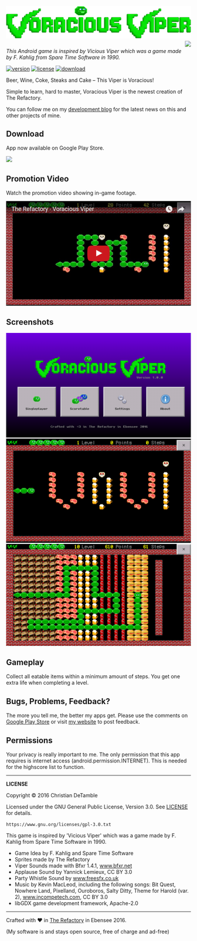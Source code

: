 # ![appicon](excluded-resources/title.png) <a href="https://www.youtube.com/channel/UCShL6kEbNc02XjA89zsrtDQ"><img src="http://therefactory.bplaced.net/img/youtube_hover.png" height="32px" align="right"></a>

*This Android game is inspired by Vicious Viper which was a game made by F. Kahlig from Spare Time Software in 1990.*

[![version](https://img.shields.io/badge/version-1.0.3-2095ff.svg)](CHANGELOG.md)
[![license](https://img.shields.io/badge/license-GPL--3.0-2095ff.svg)](LICENSE.md)
[![download](https://img.shields.io/badge/download-playstore-2095ff.svg)](http://goo.gl/g0przi)

Beer, Wine, Coke, Steaks and Cake – This Viper is Voracious!

Simple to learn, hard to master, Voracious Viper is the newest creation of The Refactory.

You can follow me on my <a href="https://goo.gl/U0x1Fy">development blog</a> for the latest news on this and other projects of mine.

## Download
 
App now available on Google Play Store.

<a href="https://goo.gl/g0przi"><img src="http://therefactory.bplaced.net/img/google-play-badge.png" width="180"></a>

## Promotion Video

Watch the promotion video showing in-game footage.

<a href="https://www.youtube.com/watch?v=hgRVLA6Kw5A"><img src="excluded-resources/youtube.png"></a>

## Screenshots

![](excluded-resources/screenshots/en/1.png)
![](excluded-resources/screenshots/en/2.png)
![](excluded-resources/screenshots/en/3.png)

## Gameplay

Collect all eatable items within a minimum amount of steps. You get one extra life when completing a level.

## Bugs, Problems, Feedback?

The more you tell me, the better my apps get.
Please use the comments on <a href="https://goo.gl/g0przi">Google Play Store</a> or visit <a href="http://goo.gl/KvKHze">my website</a> to post feedback. 

## Permissions

Your privacy is really important to me.
The only permission that this app requires is internet access (android.permission.INTERNET). This is needed for the highscore list to function.

***

**LICENSE**

Copyright &copy; 2016 Christian DeTamble

Licensed under the GNU General Public License, Version 3.0. See [LICENSE](LICENSE) for details.

    https://www.gnu.org/licenses/gpl-3.0.txt

This game is inspired by 'Vicious Viper' which was a game made by F. Kahlig from Spare Time Software in 1990.

* Game Idea by F. Kahlig and Spare Time Software
* Sprites made by The Refactory
* Viper Sounds made with Bfxr 1.4.1, www.bfxr.net
* Applause Sound by Yannick Lemieux, CC BY 3.0
* Party Whistle Sound by www.freesfx.co.uk
* Music by Kevin MacLeod, including the following songs: Bit Quest, Nowhere Land, Pixelland, Ouroboros, Salty Ditty, Theme for Harold (var. 2), www.incompetech.com, CC BY 3.0
* libGDX game development framework, Apache-2.0

***

Crafted with &hearts; in <a href="http://goo.gl/KvKHze">The Refactory</a> in Ebensee 2016.

(My software is and stays open source, free of charge and ad-free)
